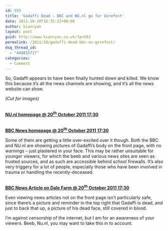 ```yaml
---
id: 593
title: 'Gadaffi Dead – BBC and NU.nl go for Gorefest'
date: 2011-10-20T16:35:23+00:00
author: kianryan
layout: post
guid: http://www.kianryan.co.uk/?p=593
permalink: /2011/10/gadaffi-dead-bbc-nu-gorefest/
dsq_thread_id:
  - "448815717"
categories:
  - Comment
---
```

So, Gadaffi appears to have been finally hunted down and killed. We know this because it’s all the news channels are showing, and it’s all the news website can show.

_(Cut for images)_

<!--more-->

<a href="http://www.kianryan.co.uk/2011/10/gadaffi-dead-bbc-nu-gorefest/screen-shot-2011-10-20-at-17-24-45/" rel="attachment wp-att-595"><img src="/assets/images/2011/10/Screen-Shot-2011-10-20-at-17.24.45-300x140.jpg" alt="" title="Screen Shot 2011-10-20 at 17.24.45"   class="alignnone size-medium wp-image-595" srcset="/assets/images/2011/10/Screen-Shot-2011-10-20-at-17.24.45-300x140.jpg 300w, /assets/images/2011/10/Screen-Shot-2011-10-20-at-17.24.45.jpg 429w" sizes="(max-width: 300px) 100vw, 300px" /> <br /><b>NU.nl homepage @ 20<sup>th</sup> October 2011 17:30</b></a>

<a href="http://www.kianryan.co.uk/2011/10/gadaffi-dead-bbc-nu-gorefest/screen-shot-2011-10-20-at-17-24-31/" rel="attachment wp-att-596"><img src="/assets/images/2011/10/Screen-Shot-2011-10-20-at-17.24.31-300x125.jpg" alt="" title="Screen Shot 2011-10-20 at 17.24.31"   class="alignnone size-medium wp-image-596" srcset="/assets/images/2011/10/Screen-Shot-2011-10-20-at-17.24.31-300x125.jpg 300w, /assets/images/2011/10/Screen-Shot-2011-10-20-at-17.24.31.jpg 645w" sizes="(max-width: 300px) 100vw, 300px" /> <br /><b>BBC News homepage @ 20<sup>th</sup> October 2011 17:30</b></a>

Some of them are getting a little over-excited over it though. Both the BBC and NU.nl are showing pictures of Gadaffi’s body on the front page, with no warnings – just plastered in your face. This may be rather unsuitable for younger viewers, for which the beeb and various news sites are seen as trusted sources, and as such are accessible behind school firewalls. It’s also very triggery for a lot of people, especially those who have been involved in trauma or handling the recently-deceased.

<a href="http://www.kianryan.co.uk/2011/10/gadaffi-dead-bbc-nu-gorefest/screen-shot-2011-10-20-at-17-26-08/" rel="attachment wp-att-594"><img src="/assets/images/2011/10/Screen-Shot-2011-10-20-at-17.26.08-300x216.jpg" alt="" title="Screen Shot 2011-10-20 at 17.26.08"   class="alignnone size-medium wp-image-594" srcset="/assets/images/2011/10/Screen-Shot-2011-10-20-at-17.26.08-300x216.jpg 300w, /assets/images/2011/10/Screen-Shot-2011-10-20-at-17.26.08.jpg 344w" sizes="(max-width: 300px) 100vw, 300px" /> <br /><b>BBC News Article on Dale Farm @ 20<sup>th</sup> October 2011 17:30</b></a>

Even viewing news articles not on the front page isn’t particularly safe, since there’s a picture and reminder in the top right that Gadaffi is dead, and just to back that up, a picture of his dead face, still covered in blood.

I’m against censorship of the internet, but I am for an awareness of your viewers. Beeb, Nu.nl, you may want to take this in to account.